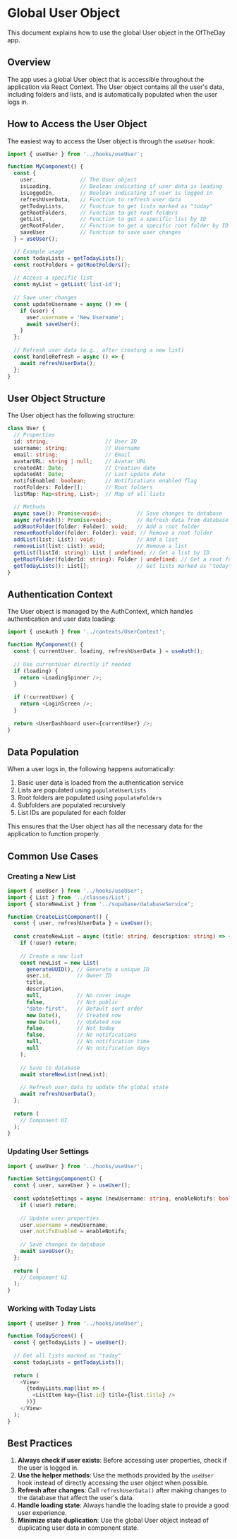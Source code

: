 # Global User Object

This document explains how to use the global User object in the OfTheDay app.

## Overview

The app uses a global User object that is accessible throughout the application via React Context. The User object contains all the user's data, including folders and lists, and is automatically populated when the user logs in.

## How to Access the User Object

The easiest way to access the User object is through the `useUser` hook:

```typescript
import { useUser } from '../hooks/useUser';

function MyComponent() {
  const { 
    user,              // The User object
    isLoading,         // Boolean indicating if user data is loading
    isLoggedIn,        // Boolean indicating if user is logged in
    refreshUserData,   // Function to refresh user data
    getTodayLists,     // Function to get lists marked as "today"
    getRootFolders,    // Function to get root folders
    getList,           // Function to get a specific list by ID
    getRootFolder,     // Function to get a specific root folder by ID
    saveUser           // Function to save user changes
  } = useUser();

  // Example usage
  const todayLists = getTodayLists();
  const rootFolders = getRootFolders();
  
  // Access a specific list
  const myList = getList('list-id');
  
  // Save user changes
  const updateUsername = async () => {
    if (user) {
      user.username = 'New Username';
      await saveUser();
    }
  };
  
  // Refresh user data (e.g., after creating a new list)
  const handleRefresh = async () => {
    await refreshUserData();
  };
}
```

## User Object Structure

The User object has the following structure:

```typescript
class User {
  // Properties
  id: string;                  // User ID
  username: string;            // Username
  email: string;               // Email
  avatarURL: string | null;    // Avatar URL
  createdAt: Date;             // Creation date
  updatedAt: Date;             // Last update date
  notifsEnabled: boolean;      // Notifications enabled flag
  rootFolders: Folder[];       // Root folders
  listMap: Map<string, List>;  // Map of all lists

  // Methods
  async save(): Promise<void>;           // Save changes to database
  async refresh(): Promise<void>;        // Refresh data from database
  addRootFolder(folder: Folder): void;   // Add a root folder
  removeRootFolder(folder: Folder): void; // Remove a root folder
  addList(list: List): void;             // Add a list
  removeList(list: List): void;          // Remove a list
  getList(listId: string): List | undefined; // Get a list by ID
  getRootFolder(folderId: string): Folder | undefined; // Get a root folder by ID
  getTodayLists(): List[];               // Get lists marked as "today"
}
```

## Authentication Context

The User object is managed by the AuthContext, which handles authentication and user data loading:

```typescript
import { useAuth } from '../contexts/UserContext';

function MyComponent() {
  const { currentUser, loading, refreshUserData } = useAuth();
  
  // Use currentUser directly if needed
  if (loading) {
    return <LoadingSpinner />;
  }
  
  if (!currentUser) {
    return <LoginScreen />;
  }
  
  return <UserDashboard user={currentUser} />;
}
```

## Data Population

When a user logs in, the following happens automatically:

1. Basic user data is loaded from the authentication service
2. Lists are populated using `populateUserLists`
3. Root folders are populated using `populateFolders`
4. Subfolders are populated recursively
5. List IDs are populated for each folder

This ensures that the User object has all the necessary data for the application to function properly.

## Common Use Cases

### Creating a New List

```typescript
import { useUser } from '../hooks/useUser';
import { List } from '../classes/List';
import { storeNewList } from '../supabase/databaseService';

function CreateListComponent() {
  const { user, refreshUserData } = useUser();
  
  const createNewList = async (title: string, description: string) => {
    if (!user) return;
    
    // Create a new list
    const newList = new List(
      generateUUID(), // Generate a unique ID
      user.id,        // Owner ID
      title,
      description,
      null,           // No cover image
      false,          // Not public
      "date-first",   // Default sort order
      new Date(),     // Created now
      new Date(),     // Updated now
      false,          // Not today
      false,          // No notifications
      null,           // No notification time
      null            // No notification days
    );
    
    // Save to database
    await storeNewList(newList);
    
    // Refresh user data to update the global state
    await refreshUserData();
  };
  
  return (
    // Component UI
  );
}
```

### Updating User Settings

```typescript
import { useUser } from '../hooks/useUser';

function SettingsComponent() {
  const { user, saveUser } = useUser();
  
  const updateSettings = async (newUsername: string, enableNotifs: boolean) => {
    if (!user) return;
    
    // Update user properties
    user.username = newUsername;
    user.notifsEnabled = enableNotifs;
    
    // Save changes to database
    await saveUser();
  };
  
  return (
    // Component UI
  );
}
```

### Working with Today Lists

```typescript
import { useUser } from '../hooks/useUser';

function TodayScreen() {
  const { getTodayLists } = useUser();
  
  // Get all lists marked as "today"
  const todayLists = getTodayLists();
  
  return (
    <View>
      {todayLists.map(list => (
        <ListItem key={list.id} title={list.title} />
      ))}
    </View>
  );
}
```

## Best Practices

1. **Always check if user exists**: Before accessing user properties, check if the user is logged in.
2. **Use the helper methods**: Use the methods provided by the `useUser` hook instead of directly accessing the user object when possible.
3. **Refresh after changes**: Call `refreshUserData()` after making changes to the database that affect the user's data.
4. **Handle loading state**: Always handle the loading state to provide a good user experience.
5. **Minimize state duplication**: Use the global User object instead of duplicating user data in component state. 